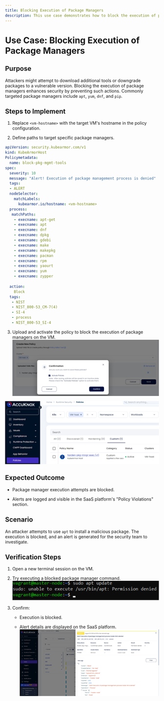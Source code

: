 ```yaml
---
title: Blocking Execution of Package Managers
description: This use case demonstrates how to block the execution of package managers on a VM to prevent attackers from downloading additional tools or downgrading packages to a vulnerable version.
---
```


# Use Case: Blocking Execution of Package Managers

## **Purpose**

Attackers might attempt to download additional tools or downgrade packages to a vulnerable version. Blocking the execution of package managers enhances security by preventing such actions. Commonly targeted package managers include `apt`, `yum`, `dnf`, and `pip`.

## **Steps to Implement**

1. Replace `<vm-hostname>` with the target VM's hostname in the policy configuration.

2. Define paths to target specific package managers.

```yaml
apiVersion: security.kubearmor.com/v1
kind: KubeArmorHost
Policymetadata:
  name: block-pkg-mgmt-tools
spec:
  severity: 10
  message: "Alert! Execution of package management process is denied"
  tags:
  - ALERT
  nodeSelector:
    matchLabels:
      kubearmor.io/hostname: <vm-hostname>
  process:
   matchPaths:
    - execname: apt-get
    - execname: apt
    - execname: dnf
    - execname: dpkg
    - execname: gdebi
    - execname: make
    - execname: makepkg
    - execname: pacman
    - execname: rpm
    - execname: yaourt
    - execname: yum
    - execname: zypper

  action:
    Block
  tags:
   - NIST
   - NIST_800-53_CM-7(4)
   - SI-4
   - process
   - NIST_800-53_SI-4
```

3. Upload and activate the policy to block the execution of package managers on the VM.
![](./images/vm-block-pkg/1.png)

![](./images/vm-block-pkg/2.png)

## **Expected Outcome**

- Package manager execution attempts are blocked.

- Alerts are logged and visible in the SaaS platform's "Policy Violations" section.

## **Scenario**

An attacker attempts to use `apt` to install a malicious package. The execution is blocked, and an alert is generated for the security team to investigate.

## **Verification Steps**

1. Open a new terminal session on the VM.

2. Try executing a blocked package manager command.
![](./images/vm-block-pkg/3.png)

3. Confirm:

    - Execution is blocked.

    - Alert details are displayed on the SaaS platform.
![](./images/vm-block-pkg/4.png)
